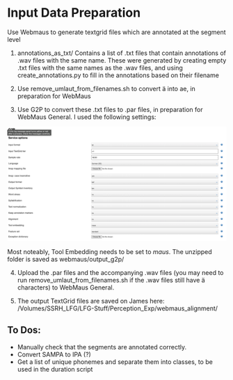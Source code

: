 # Input Data Preparation
Use Webmaus to generate textgrid files which are annotated at the segment level

1. annotations_as_txt/
Contains a list of .txt files that contain annotations of .wav files with the same name. These were generated by creating empty .txt files with the same names as the .wav files, and using create_annotations.py to fill in the annotations based on their filename

2. Use remove_umlaut_from_filenames.sh to convert ä into ae, in preparation for WebMaus

3. Use G2P to convert these .txt files to .par files, in preparation for WebMaus General. I used the following settings:

![webmaus settings for g2p](webmaus_g2p_settings.png)

Most noteably, Tool Embedding needs to be set to _maus_. The unzipped folder is saved as webmaus/output_g2p/


4. Upload the .par files and the accompanying .wav files (you may need to run remove_umlaut_from_filenames.sh if the .wav files still have ä characters) to WebMaus General.

5. The output TextGrid files are saved on James here: /Volumes/SSRH_LFG/LFG-Stuff/Perception_Exp/webmaus_alignment/


## To Dos:
- Manually check that the segments are annotated correctly.
- Convert SAMPA to IPA (?)
- Get a list of unique phonemes and separate them into classes, to be used in the duration script


